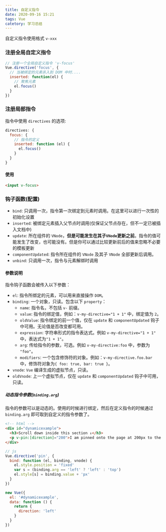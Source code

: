 ```yaml
---
title: 自定义指令
date: 2020-09-16 15:21
tags: Vue
catetory: 学习总结
---
```


自定义指令使用格式 `v-xxx`
### 注册全局自定义指令

```javascript
// 注册一个全局自定义指令 'v-focus'
Vue.directive('focus', {
  // 当被绑定的元素杀入到 DOM 中时....
  inserted: function(el) {
    // 聚焦元素
    el.focus()
  }
})
```

### 注册局部指令
指令中使用 `directives` 的选项:

```javascript
directives: {
  focus: {
    // 指令的定义
    inserted: function (el) {
      el.focus()
    }
  }
}
```

#### 使用

```html
<input v-focus>
```

### 钩子函数(配置)
- `bind`: 只调用一次，指令第一次绑定到元素时调用。在这里可以进行一次性的初始化设置
- `inserted`: 被绑定元素插入父节点时调用(仅保证父节点存在，但不一定已被插入文档中)
- `update`: 所在组件的 `VNode`，**但是可能发生在其子`VNode`更新之前**。指令的值可能发生了改变，也可能没有。但是你可以通过比较更新前后的值来忽略不必要的模板更新
- `componentUpdated`: 指令所在组件的 `VNode` 及其子 `VNode` 全部更新后调用。
- `unbind`: 只调用一次，指令与元素解绑时调用

#### 参数说明
指令钩子函数会被传入以下参数：
- `el`: 指令所绑定的元素，可以用来直接操作 `DOM`。
- `binding`: 一个对象，只读。包含以下 `property`：
  - `name`: 指令名，不包括 `v-` 前缀。
  - `value`: 指令的绑定值，例如：`v-my-directive="1 + 1"` 中，绑定值为 `2`。
  - `oldValue`: 指令绑定的前一个值，仅在 `update` 和 `componentUpdated` 钩子中可用。无论值是否改变都可用。
  - `expression`: 字符串形式的指令表达式。例如 `v-my-directive="1 + 1"` 中，表达式为`"1 + 1"`。
  - `arg`: 传给指令的参数，可选。例如 `v-my-directive:foo` 中，参数为 `"foo"`。
  - `modifiers`: 一个包含修饰符的对象。例如：`v-my-directive.foo.bar` 中，修饰符对象为`{ foo: true, bar: true }`。
- `vnode`: `Vue` 编译生成的虚拟节点，只读。
- `oldVnode`: 上一个虚拟节点，仅在 `update` 和 `componentUpdated` 钩子中可用，只读。

##### 动态指令参数(`binding.arg`)
指令的参数可以是动态的。使用的时候进行绑定，然后在定义指令的时候通过 `binding.arg` 即可取到自定义的指令参数了。
```html
<!-- html -->
<div id="dynamicexample">
  <h3>Scroll down inside this section ↓</h3>
  <p v-pin:[direction]="200">I am pinned onto the page at 200px to the left.</p>
</div>
```

```javascript
// js
Vue.directive('pin', {
  bind: function (el, binding, vnode) {
    el.style.position = 'fixed'
    var s = (binding.arg == 'left' ? 'left' : 'top')
    el.style[s] = binding.value + 'px'
  }
})

new Vue({
  el: '#dynamicexample',
  data: function () {
    return {
      direction: 'left'
    }
  }
})
```
